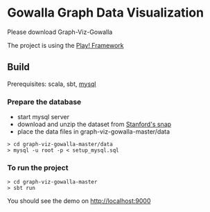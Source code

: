 # Gowalla Graph Data Visualization

Please download Graph-Viz-Gowalla

The project is using the [Play! Framework](https://www.playframework.com/) 

## Build

Prerequisites: scala, sbt, [mysql](https://dev.mysql.com/downloads/mysql/)

### Prepare the database
- start mysql server
- download and unzip the dataset from [Stanford's snap](https://snap.stanford.edu/data/loc-gowalla.html)
- place the data files in graph-viz-gowalla-master/data
```
> cd graph-viz-gowalla-master/data
> mysql -u root -p < setup_mysql.sql
```

### To run the project
```
> cd graph-viz-gowalla-master
> sbt run
```

You should see the demo on [http://localhost:9000](http://localhost:9000)
